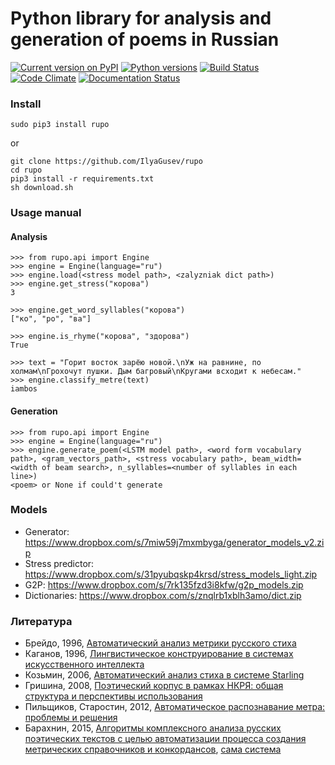 # Python library for analysis and generation of poems in Russian #

[![Current version on PyPI](http://img.shields.io/pypi/v/rupo.svg)](https://pypi.python.org/pypi/rupo)
[![Python versions](https://img.shields.io/pypi/pyversions/rupo.svg)](https://pypi.python.org/pypi/rupo)
[![Build Status](https://travis-ci.org/IlyaGusev/rupo.svg?branch=master)](https://travis-ci.org/IlyaGusev/rupo)
[![Code Climate](https://codeclimate.com/github/IlyaGusev/rupo/badges/gpa.svg)](https://codeclimate.com/github/IlyaGusev/rupo)
[![Documentation Status](https://readthedocs.org/projects/rupo/badge/?version=latest)](http://rupo.readthedocs.io/en/latest/?badge=latest)

### Install ###
```
sudo pip3 install rupo
```

or

```
git clone https://github.com/IlyaGusev/rupo
cd rupo
pip3 install -r requirements.txt
sh download.sh
```

### Usage manual ###
#### Analysis ####
```
>>> from rupo.api import Engine
>>> engine = Engine(language="ru")
>>> engine.load(<stress model path>, <zalyzniak dict path>)
>>> engine.get_stress("корова")
3

>>> engine.get_word_syllables("корова")
["ко", "ро", "ва"]

>>> engine.is_rhyme("корова", "здорова")
True

>>> text = "Горит восток зарёю новой.\nУж на равнине, по холмам\nГрохочут пушки. Дым багровый\nКругами всходит к небесам."
>>> engine.classify_metre(text)
iambos
```

#### Generation ####
```
>>> from rupo.api import Engine
>>> engine = Engine(language="ru")
>>> engine.generate_poem(<LSTM model path>, <word form vocabulary path>, <gram_vectors_path>, <stress vocabulary path>, beam_width=<width of beam search>, n_syllables=<number of syllables in each line>)
<poem> or None if could't generate
```

### Models ###
* Generator: https://www.dropbox.com/s/7miw59j7mxmbyga/generator_models_v2.zip
* Stress predictor: https://www.dropbox.com/s/31pyubqskp4krsd/stress_models_light.zip
* G2P: https://www.dropbox.com/s/7rk135fzd3i8kfw/g2p_models.zip
* Dictionaries: https://www.dropbox.com/s/znqlrb1xblh3amo/dict.zip

### Литература ###
* Брейдо, 1996, [Автоматический анализ метрики русского стиха](http://search.rsl.ru/ru/record/01000000124)
* Каганов, 1996, [Лингвистическое конструирование в системах искусственного интеллекта](http://lleo.me/soft/text_dip.htm)
* Козьмин, 2006, [Автоматический анализ стиха в системе Starling](http://www.dialog-21.ru/digests/dialog2006/materials/html/Kozmin.htm)
* Гришина, 2008, [Поэтический корпус в рамках НКРЯ: общая структура и перспективы использования](http://ruscorpora.ru/sbornik2008/05.pdf)
* Пильщиков, Старостин, 2012, [Автоматическое распознавание метра: проблемы и решения](http://www.academia.edu/11465228/%D0%90%D0%B2%D1%82%D0%BE%D0%BC%D0%B0%D1%82%D0%B8%D1%87%D0%B5%D1%81%D0%BA%D0%BE%D0%B5_%D1%80%D0%B0%D1%81%D0%BF%D0%BE%D0%B7%D0%BD%D0%B0%D0%B2%D0%B0%D0%BD%D0%B8%D0%B5_%D0%BC%D0%B5%D1%82%D1%80%D0%B0_%D0%BF%D1%80%D0%BE%D0%B1%D0%BB%D0%B5%D0%BC%D1%8B_%D0%B8_%D1%80%D0%B5%D1%88%D0%B5%D0%BD%D0%B8%D1%8F)
* Барахнин, 2015, [Алгоритмы комплексного анализа русских поэтических текстов с целью автоматизации процесса создания метрических справочников и конкордансов](http://ceur-ws.org/Vol-1536/paper21.pdf), [сама система](http://poem.ict.nsc.ru/)  
